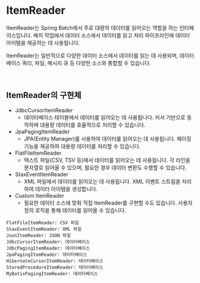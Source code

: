 # ItemReader

ItemReader는 Spring Batch에서 주로 대량의 데이터를 읽어오는 역할을 하는 인터페이스입니다. 배치 작업에서 데이터 소스에서 데이터를 읽고 처리 파이프라인에 데이터 아이템을 제공하는 데 사용됩니다.  

ItemReader는 일반적으로 다양한 데이터 소스에서 데이터를 읽는 데 사용되며, 데이터베이스 쿼리, 파일, 메시지 큐 등 다양한 소스와 통합할 수 있습니다.  

<br/>

## ItemReader의 구현체

 - JdbcCursorItemReader
    - 데이터베이스 테이블에서 데이터를 읽어오는 데 사용됩니다. 커서 기반으로 동작하며 대용량 데이터를 효율적으로 처리할 수 있습니다.
 - JpaPagingItemReader
    - JPA(Entity Manager)를 사용하여 데이터를 읽어오는 데 사용됩니다. 페이징 기능을 제공하여 대용량 데이터를 처리할 수 있습니다.
 - FlatFileItemReader
    - 텍스트 파일(CSV, TSV 등)에서 데이터를 읽어오는 데 사용됩니다. 각 라인을 문자열로 읽어올 수 있으며, 필요한 경우 데이터 변환도 수행할 수 있습니다.
 - StaxEventItemReader
    - XML 파일에서 데이터를 읽어오는 데 사용됩니다. XML 이벤트 스트림을 처리하여 데이터 아이템을 생성합니다.
 - Custom ItemReader
    - 필요한 데이터 소스에 맞춰 직접 ItemReader를 구현할 수도 있습니다. 사용자 정의 로직을 통해 데이터를 읽어올 수 있습니다.
```
FlatFileItemReader: CSV 파일
StaxEventItemReader: XML 파일
JsonItemReader: JSON 파일
JdbcCursorItemReader: 데이터베이스
JdbcPagingItemReader: 데이터베이스
JpaPagingItemReader: 데이터베이스
HibernateCursorItemReader: 데이터베이스
StoredProcedureItemReader: 데이터베이스
MyBatisPagingItemReader: 데이터베이스
```
